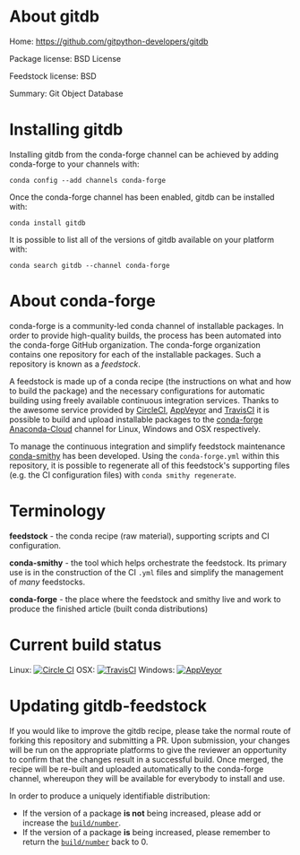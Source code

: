 About gitdb
===========

Home: https://github.com/gitpython-developers/gitdb

Package license: BSD License

Feedstock license: BSD

Summary: Git Object Database



Installing gitdb
================

Installing gitdb from the conda-forge channel can be achieved by adding conda-forge to your channels with:

```
conda config --add channels conda-forge
```

Once the conda-forge channel has been enabled, gitdb can be installed with:

```
conda install gitdb
```

It is possible to list all of the versions of gitdb available on your platform with:

```
conda search gitdb --channel conda-forge
```


About conda-forge
=================

conda-forge is a community-led conda channel of installable packages.
In order to provide high-quality builds, the process has been automated into the
conda-forge GitHub organization. The conda-forge organization contains one repository 
for each of the installable packages. Such a repository is known as a *feedstock*.

A feedstock is made up of a conda recipe (the instructions on what and how to build
the package) and the necessary configurations for automatic building using freely
available continuous integration services. Thanks to the awesome service provided by
[CircleCI](https://circleci.com/), [AppVeyor](http://www.appveyor.com/)
and [TravisCI](https://travis-ci.org/) it is possible to build and upload installable
packages to the [conda-forge](https://anaconda.org/conda-forge)
[Anaconda-Cloud](http://docs.anaconda.org/) channel for Linux, Windows and OSX respectively.

To manage the continuous integration and simplify feedstock maintenance
[conda-smithy](http://github.com/conda-forge/conda-smithy) has been developed.
Using the ``conda-forge.yml`` within this repository, it is possible to regenerate all of
this feedstock's supporting files (e.g. the CI configuration files) with ``conda smithy regenerate``.


Terminology
===========

**feedstock** - the conda recipe (raw material), supporting scripts and CI configuration.

**conda-smithy** - the tool which helps orchestrate the feedstock.
                   Its primary use is in the construction of the CI ``.yml`` files
                   and simplify the management of *many* feedstocks.

**conda-forge** - the place where the feedstock and smithy live and work to
                  produce the finished article (built conda distributions)

Current build status
====================
Linux: [![Circle CI](https://circleci.com/gh/conda-forge/gitdb-feedstock.svg?style=svg)](https://circleci.com/gh/conda-forge/gitdb-feedstock)
OSX: [![TravisCI](https://travis-ci.org/conda-forge/gitdb-feedstock.svg?branch=master)](https://travis-ci.org/conda-forge/gitdb-feedstock) 
Windows: [![AppVeyor](https://ci.appveyor.com/api/projects/status/github/conda-forge/gitdb-feedstock?svg=True)](https://ci.appveyor.com/project/conda-forge/gitdb-feedstock/branch/master)


Updating gitdb-feedstock
========================

If you would like to improve the gitdb recipe, please take the normal
route of forking this repository and submitting a PR. Upon submission, your changes will
be run on the appropriate platforms to give the reviewer an opportunity to confirm that the
changes result in a successful build. Once merged, the recipe will be re-built and uploaded
automatically to the conda-forge channel, whereupon they will be available for everybody to
install and use.

In order to produce a uniquely identifiable distribution:
 * If the version of a package **is not** being increased, please add or increase
   the [``build/number``](http://conda.pydata.org/docs/building/meta-yaml.html#build-number-and-string). 
 * If the version of a package **is** being increased, please remember to return
   the [``build/number``](http://conda.pydata.org/docs/building/meta-yaml.html#build-number-and-string)
   back to 0.
